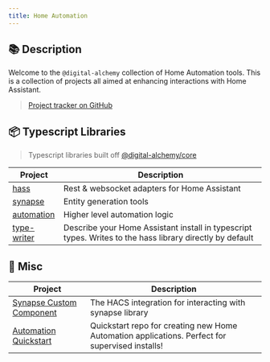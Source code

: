 ```yaml
---
title: Home Automation
---
```

## 📚 Description

Welcome to the `@digital-alchemy` collection of Home Automation tools. This is a collection of projects all aimed at enhancing interactions with Home Assistant.

> [Project tracker on GitHub](https://github.com/orgs/Digital-Alchemy-TS/projects/1)

## 📦 Typescript Libraries

> Typescript libraries built off [@digital-alchemy/core](/core)

| Project                               | Description                                                                                              |
| ------------------------------------- | -------------------------------------------------------------------------------------------------------- |
| [hass](/hass)               | Rest & websocket adapters for Home Assistant                                                             |
| [synapse](/synapse)         | Entity generation tools                                                                                  |
| [automation](/automation)   | Higher level automation logic                                                                            |
| [type-writer](/type-writer) | Describe your Home Assistant install in typescript types. Writes to the hass library directly by default |

## 🥏 Misc

| Project                                                   | Description                                                                                     |
| --------------------------------------------------------- | ----------------------------------------------------------------------------------------------- |
| [Synapse Custom Component](/synapse/extension)  | The HACS integration for interacting with synapse library                                       |
| [Automation Quickstart](/automation-quickstart) | Quickstart repo for creating new Home Automation applications. Perfect for supervised installs! |

